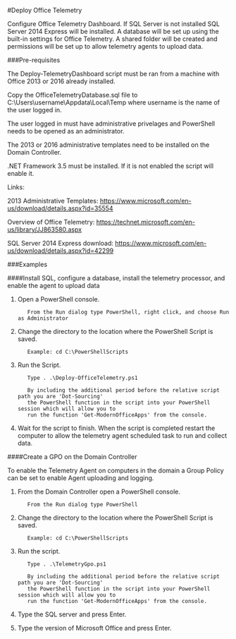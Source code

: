 #Deploy Office Telemetry

Configure Office Telemetry Dashboard. If SQL Server is not installed SQL Server 2014 Express 
will be installed. A database will be set up using the built-in settings for Office Telemetry.
A shared folder will be created and permissions will be set up to allow telemetry agents to 
upload data.

###Pre-requisites

The Deploy-TelemetryDashboard script must be ran from a machine with Office 2013 or 2016 already installed.

Copy the OfficeTelemetryDatabase.sql file to C:\Users\username\Appdata\Local\Temp where username
is the name of the user logged in.

The user logged in must have administrative privelages and PowerShell needs to be opened as an administrator.

The 2013 or 2016 administrative templates need to be installed on the Domain Controller.

.NET Framework 3.5 must be installed. If it is not enabled the script will enable it.

Links:

2013 Administrative Templates: https://www.microsoft.com/en-us/download/details.aspx?id=35554

Overview of Office Telemetry: https://technet.microsoft.com/en-us/library/JJ863580.aspx

SQL Server 2014 Express download: https://www.microsoft.com/en-us/download/details.aspx?id=42299

###Examples

####Install SQL, configure a database, install the telemetry processor, and enable the agent to upload data

1. Open a PowerShell console.

          From the Run dialog type PowerShell, right click, and choose Run as Administrator
            
2. Change the directory to the location where the PowerShell Script is saved.

          Example: cd C:\PowerShellScripts
            
3. Run the Script.

          Type . .\Deploy-OfficeTelemetry.ps1
          
          By including the additional period before the relative script path you are 'Dot-Sourcing' 
          the PowerShell function in the script into your PowerShell session which will allow you to 
          run the function 'Get-ModernOfficeApps' from the console.
          
4. Wait for the script to finish. When the script is completed restart the computer to allow the 
telemetry agent scheduled task to run and collect data.

####Create a GPO on the Domain Controller

To enable the Telemetry Agent on computers in the domain a Group Policy can be set to enable Agent uploading and logging.

1. From the Domain Controller open a PowerShell console.

          From the Run dialog type PowerShell
          
2. Change the directory to the location where the PowerShell Script is saved.

          Example: cd C:\PowerShellScripts
          
3. Run the script.

          Type . .\TelemetryGpo.ps1
          
          By including the additional period before the relative script path you are 'Dot-Sourcing' 
          the PowerShell function in the script into your PowerShell session which will allow you to 
          run the function 'Get-ModernOfficeApps' from the console.
          
4. Type the SQL server and press Enter.

5. Type the version of Microsoft Office and press Enter.
